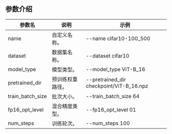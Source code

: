 ## 参数介绍

参数名 | 说明 | 示例
-----------------|-----------------|-----------------
name |自定义名称。 | --name cifar10-100_500
dataset |数据集名称。 | --dataset cifar10
model_type |模型类型。|--model_type ViT-B_16
pretrained_dir | 预训练权重路径。 | --pretrained_dir checkpoint/ViT-B_16.npz
train_batch_size | 批次大小。 | --train_batch_size 64
fp16_opt_level | 混合精度类型。 | --fp16_opt_level 01
num_steps | 训练轮次。 | --num_steps 100